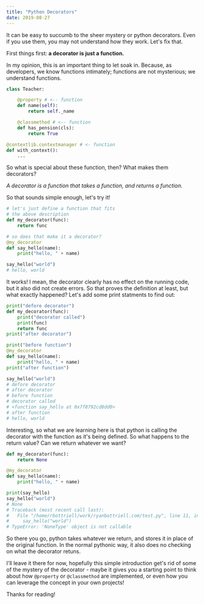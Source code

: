 ```yaml
---
title: "Python Decorators"
date: 2019-08-27
---
```


It can be easy to succumb to the sheer mystery or python decorators. Even if you use them, you may not understand how they work. Let's fix that.
<!--more-->

First things first: **a decorator is just a function.**

In my opinion, this is an important thing to let soak in. Because, as developers, we know functions intimately; functions are not mysterious; we understand functions.

```python
class Teacher:

    @property # <-- function
    def name(self):
        return self._name

    @classmethod # <-- function
    def has_pension(cls):
        return True

@contextlib.contextmanager # <- function
def with_context():
    ...
```

So what is special about these function, then? What makes them decorators?

_A decorator is a function that takes a function, and returns a function._

So that sounds simple enough, let's try it!

```python
# let's just define a function that fits
# the above description
def my_decorator(func):
    return func

# so does that make it a decorator?
@my_decorator
def say_hello(name):
    print("hello, " + name)

say_hello("world")
# hello, world
```

It works! I mean, the decorator clearly has no effect on the running code, but it also did not create errors. So that proves the definition at least, but what exactly happened? Let's add some print statments to find out:


```python
print("defore decorator")
def my_decorator(func):
    print("decorator called")
    print(func)
    return func
print("after decorator")

print("before function")
@my_decorator
def say_hello(name):
    print("hello, " + name)
print("after function")

say_hello("world")
# defore decorator
# after decorator
# before function
# decorator called
# <function say_hello at 0x7f8792cd8dd0>
# after function
# hello, world
```

Interesting, so what we are learning here is that python is calling the decorator with the function as it's being defined. So what happens to the return value? Can we return whatever we want?

```python
def my_decorator(func):
    return None

@my_decorator
def say_hello(name):
    print("hello, " + name)

print(say_hello)
say_hello("world")
# None
# Traceback (most recent call last):
#   File "/home/rbottriell/work/ryanbottriell.com/test.py", line 11, in <module>
#     say_hello("world")
# TypeError: 'NoneType' object is not callable
```

So there you go, python takes whatever we return, and stores it in place of the original function. In the normal pythonic way, it also does no checking on what the decorator retuns.

I'll leave it there for now, hopefully this simple introduction get's rid of some of the mystery of the decorator - maybe it gives you a starting point to think about how `@property` or `@classmethod` are implemented, or even how you can leverage the concept in your own projects!

Thanks for reading!
